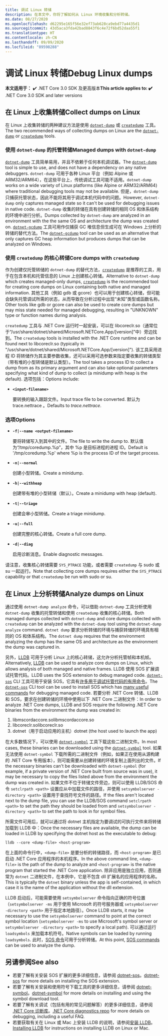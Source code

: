 ```yaml
---
title: 调试 Linux 转储
description: 在本文中，你将了解如何从 Linux 环境收集和分析转储。
ms.date: 08/27/2020
ms.openlocfilehash: d62295e165f56e32ef73ab628ca9ebd77a4435d1
ms.sourcegitcommit: 43d5aca3fda42bad8843f6c4e72f6bd52daa55f1
ms.translationtype: HT
ms.contentlocale: zh-CN
ms.lasthandoff: 09/09/2020
ms.locfileid: "89598288"
---
```

# <a name="debug-linux-dumps"></a><span data-ttu-id="a53bf-103">调试 Linux 转储</span><span class="sxs-lookup"><span data-stu-id="a53bf-103">Debug Linux dumps</span></span>

<span data-ttu-id="a53bf-104">**本文适用于：** ✔️ .NET Core 3.0 SDK 及更高版本</span><span class="sxs-lookup"><span data-stu-id="a53bf-104">**This article applies to: ✔️** .NET Core 3.0 SDK and later versions</span></span>

## <a name="collect-dumps-on-linux"></a><span data-ttu-id="a53bf-105">在 Linux 上收集转储</span><span class="sxs-lookup"><span data-stu-id="a53bf-105">Collect dumps on Linux</span></span>

<span data-ttu-id="a53bf-106">在 Linux 上收集转储的两种建议方法是使用 [`dotnet-dump`](dotnet-dump.md) 或 [`createdump`](https://github.com/dotnet/runtime/blob/master/docs/design/coreclr/botr/xplat-minidump-generation.md) 工具。</span><span class="sxs-lookup"><span data-stu-id="a53bf-106">The two recommended ways of collecting dumps on Linux are the [`dotnet-dump`](dotnet-dump.md) or [`createdump`](https://github.com/dotnet/runtime/blob/master/docs/design/coreclr/botr/xplat-minidump-generation.md) tools.</span></span>

### <a name="managed-dumps-with-dotnet-dump"></a><span data-ttu-id="a53bf-107">使用 `dotnet-dump` 的托管转储</span><span class="sxs-lookup"><span data-stu-id="a53bf-107">Managed dumps with `dotnet-dump`</span></span>

<span data-ttu-id="a53bf-108">[`dotnet-dump`](dotnet-dump.md) 工具简单易用，并且不依赖于任何本机调试器。</span><span class="sxs-lookup"><span data-stu-id="a53bf-108">The [`dotnet-dump`](dotnet-dump.md) tool is simple to use, and does not have a dependency on any native debuggers.</span></span> <span data-ttu-id="a53bf-109">`dotnet-dump` 可用于各种 Linux 平台（例如 Alpine 或 ARM32/ARM64），在这些平台上，传统调试工具可能不适用。</span><span class="sxs-lookup"><span data-stu-id="a53bf-109">`dotnet-dump` works on a wide variety of Linux platforms (like Alpine or ARM32/ARM64) where traditional debugging tools may not be available.</span></span> <span data-ttu-id="a53bf-110">但是，`dotnet-dump` 只捕获托管状态，因此不能将其用于调试本机代码中的问题。</span><span class="sxs-lookup"><span data-stu-id="a53bf-110">However, `dotnet-dump` only captures managed state so it can't be used for debugging issues in native code.</span></span> <span data-ttu-id="a53bf-111">`dotnet-dump` 收集的转储在具有创建转储的相同 OS 和体系结构的环境中进行分析。</span><span class="sxs-lookup"><span data-stu-id="a53bf-111">Dumps collected by `dotnet-dump` are analyzed in an environment with the the same OS and architecture the dump was created on.</span></span> <span data-ttu-id="a53bf-112">[`dotnet-gcdump`](dotnet-gcdump.md) 工具可用作仅捕获 GC 堆信息但生成可在 Windows 上分析的转储的替代方法。</span><span class="sxs-lookup"><span data-stu-id="a53bf-112">The [`dotnet-gcdump`](dotnet-gcdump.md) tool can be used as an alternative that only captures GC heap information but produces dumps that can be analyzed on Windows.</span></span>

### <a name="core-dumps-with-createdump"></a><span data-ttu-id="a53bf-113">使用 `createdump` 的核心转储</span><span class="sxs-lookup"><span data-stu-id="a53bf-113">Core dumps with `createdump`</span></span>

<span data-ttu-id="a53bf-114">作为创建仅托管转储的 `dotnet-dump` 的替代方法，[`createdump`](https://github.com/dotnet/runtime/blob/master/docs/design/coreclr/botr/xplat-minidump-generation.md) 是推荐的工具，用于在包含本机和托管信息的 Linux 上创建核心转储。</span><span class="sxs-lookup"><span data-stu-id="a53bf-114">Alternative to `dotnet-dump` which creates managed-only dumps, [`createdump`](https://github.com/dotnet/runtime/blob/master/docs/design/coreclr/botr/xplat-minidump-generation.md) is the recommended tool for creating core dumps on Linux containing both native and managed information.</span></span> <span data-ttu-id="a53bf-115">其他工具（例如 gdb 或 gcore）也可以用于创建核心转储，但可能会缺失托管调试所需的状态，从而导致在分析过程中出现“未知”类型或函数名称。</span><span class="sxs-lookup"><span data-stu-id="a53bf-115">Other tools like gdb or gcore can also be used to create core dumps but may miss state needed for managed debugging, resulting in "UNKNOWN" type or function names during analysis.</span></span>

<span data-ttu-id="a53bf-116">`createdump` 工具与 .NET Core 运行时一起安装，可以在 libcoreclr.so（通常位于“/usr/share/dotnet/shared/Microsoft.NETCore.App/[version]”中）旁边找到。</span><span class="sxs-lookup"><span data-stu-id="a53bf-116">The `createdump` tools is installed with the .NET Core runtime and can be found next to libcoreclr.so (typically in "/usr/share/dotnet/shared/Microsoft.NETCore.App/[version]").</span></span> <span data-ttu-id="a53bf-117">该工具采用进程 ID 将转储作为其主要参数收集，还可以采用可选参数来指定要收集的转储类型（带有堆的小型转储是默认类型）。</span><span class="sxs-lookup"><span data-stu-id="a53bf-117">The tool takes a process ID to collect a dump from as its primary argument and can also take optional parameters specifying what kind of dump to collect (a minidump with heap is the default).</span></span> <span data-ttu-id="a53bf-118">选项包括：</span><span class="sxs-lookup"><span data-stu-id="a53bf-118">Options include:</span></span>

- **`<input-filename>`**

  <span data-ttu-id="a53bf-119">要转换的输入跟踪文件。</span><span class="sxs-lookup"><span data-stu-id="a53bf-119">Input trace file to be converted.</span></span> <span data-ttu-id="a53bf-120">默认为 trace.nettrace  。</span><span class="sxs-lookup"><span data-stu-id="a53bf-120">Defaults to *trace.nettrace*.</span></span>

### <a name="options"></a><span data-ttu-id="a53bf-121">选项</span><span class="sxs-lookup"><span data-stu-id="a53bf-121">Options</span></span>

- **`-f|--name <output-filename>`**

  <span data-ttu-id="a53bf-122">要将转储写入到其中的文件。</span><span class="sxs-lookup"><span data-stu-id="a53bf-122">The file to write the dump to.</span></span> <span data-ttu-id="a53bf-123">默认值为“/tmp/coredump.%p”，其中 %p 是目标进程的进程 ID。</span><span class="sxs-lookup"><span data-stu-id="a53bf-123">Default is '/tmp/coredump.%p' where %p is the process ID of the target process.</span></span>

- **`-n|--normal`**

  <span data-ttu-id="a53bf-124">创建小型转储。</span><span class="sxs-lookup"><span data-stu-id="a53bf-124">Create a minidump.</span></span>

- **`-h|--withheap`**

  <span data-ttu-id="a53bf-125">创建带有堆的小型转储（默认）。</span><span class="sxs-lookup"><span data-stu-id="a53bf-125">Create a minidump with heap (default).</span></span>

- **`-t|--triage`**

  <span data-ttu-id="a53bf-126">创建会审小型转储。</span><span class="sxs-lookup"><span data-stu-id="a53bf-126">Create a triage minidump.</span></span>

- **`-u|--full`**

  <span data-ttu-id="a53bf-127">创建完整的核心转储。</span><span class="sxs-lookup"><span data-stu-id="a53bf-127">Create a full core dump.</span></span>

- **`-d|--diag`**

  <span data-ttu-id="a53bf-128">启用诊断消息。</span><span class="sxs-lookup"><span data-stu-id="a53bf-128">Enable diagnostic messages.</span></span>

<span data-ttu-id="a53bf-129">请注意，收集核心转储需要 `SYS_PTRACE` 功能，或者需要 `createdump` 与 sudo 或 su 一起运行。</span><span class="sxs-lookup"><span data-stu-id="a53bf-129">Note that collecting core dumps requires either the `SYS_PTRACE` capability or that `createdump` be run with sudo or su.</span></span>

## <a name="analyze-dumps-on-linux"></a><span data-ttu-id="a53bf-130">在 Linux 上分析转储</span><span class="sxs-lookup"><span data-stu-id="a53bf-130">Analyze dumps on Linux</span></span>

<span data-ttu-id="a53bf-131">通过使用 `dotnet-dump analyze` 命令，可以借助 `dotnet-dump` 工具分析使用 `dotnet-dump` 收集的托管转储和使用 `createdump` 收集的核心转储。</span><span class="sxs-lookup"><span data-stu-id="a53bf-131">Both managed dumps collected with `dotnet-dump` and core dumps collected with `createdump` can be analyzed with the `dotnet-dump` tool using the `dotnet-dump analyze` command.</span></span> <span data-ttu-id="a53bf-132">`dotnet dump` 要求分析转储的环境与捕获转储的环境具有相同的 OS 和体系结构。</span><span class="sxs-lookup"><span data-stu-id="a53bf-132">The `dotnet dump` requires that the environment analyzing the dump has the same OS and architecture as the environment the dump was captured in.</span></span>

<span data-ttu-id="a53bf-133">另外，[LLDB](https://lldb.llvm.org/) 可用于分析 Linux 上的核心转储，这允许分析托管帧和本机帧。</span><span class="sxs-lookup"><span data-stu-id="a53bf-133">Alternatively, [LLDB](https://lldb.llvm.org/) can be used to analyze core dumps on Linux, which allows analysis of both managed and native frames.</span></span> <span data-ttu-id="a53bf-134">LLDB 使用 SOS 扩展调试托管代码。</span><span class="sxs-lookup"><span data-stu-id="a53bf-134">LLDB uses the SOS extension to debug managed code.</span></span> <span data-ttu-id="a53bf-135">[`dotnet-sos`](dotnet-sos.md) CLI 工具可用于安装 SOS，它具有[许多用于调试托管代码的有用命令](https://github.com/dotnet/diagnostics/blob/master/documentation/sos-debugging-extension.md)。</span><span class="sxs-lookup"><span data-stu-id="a53bf-135">The [`dotnet-sos`](dotnet-sos.md) CLI tool can be used to install SOS which has [many useful commands](https://github.com/dotnet/diagnostics/blob/master/documentation/sos-debugging-extension.md) for debugging managed code.</span></span> <span data-ttu-id="a53bf-136">若要分析 .NET Core 转储、LLDB 和 SOS，要求在创建转储的环境中使用以下 .NET Core 二进制文件：</span><span class="sxs-lookup"><span data-stu-id="a53bf-136">In order to analyze .NET Core dumps, LLDB and SOS require the following .NET Core binaries from the environment the dump was created in:</span></span>

1. <span data-ttu-id="a53bf-137">libmscordaccore.so</span><span class="sxs-lookup"><span data-stu-id="a53bf-137">libmscordaccore.so</span></span>
2. <span data-ttu-id="a53bf-138">libcoreclr.so</span><span class="sxs-lookup"><span data-stu-id="a53bf-138">libcoreclr.so</span></span>
3. <span data-ttu-id="a53bf-139">dotnet（用于启动应用的主机）</span><span class="sxs-lookup"><span data-stu-id="a53bf-139">dotnet (the host used to launch the app)</span></span>

<span data-ttu-id="a53bf-140">在大多数情况下，可以使用 [`dotnet-symbol`](dotnet-symbol.md) 工具下载这些二进制文件。</span><span class="sxs-lookup"><span data-stu-id="a53bf-140">In most cases, these binaries can be downloaded using the [`dotnet-symbol`](dotnet-symbol.md) tool.</span></span> <span data-ttu-id="a53bf-141">如果无法使用 `dotnet-symbol` 下载所需的二进制文件（例如，如果正在使用从源构建的 .NET Core 专用版本），则可能需要从创建转储的环境复制上面列出的文件。</span><span class="sxs-lookup"><span data-stu-id="a53bf-141">If the necessary binaries can't be downloaded with `dotnet-symbol` (for example, if a private version of .NET Core built from source was in use), it may be necessary to copy the files listed above from the environment the dump was created in.</span></span> <span data-ttu-id="a53bf-142">如果文件不位于转储文件旁边，则可以使用 LLDB/SOS 命令 `setclrpath <path>` 设置应从中加载文件的路径，并使用 `setsymbolserver -directory <path>` 设置用于查找符号文件的路径。</span><span class="sxs-lookup"><span data-stu-id="a53bf-142">If the files aren't located next to the dump file, you can use the LLDB/SOS command `setclrpath <path>` to set the path they should be loaded from and `setsymbolserver -directory <path>` to set the path to look in for symbol files.</span></span>

<span data-ttu-id="a53bf-143">所需文件可用后，就可以通过将 dotnet 主机指定为要调试的可执行文件来将转储加载到 LLDB 中：</span><span class="sxs-lookup"><span data-stu-id="a53bf-143">Once the necessary files are available, the dump can be loaded in LLDB by specifying the dotnet host as the executable to debug:</span></span>

```console
lldb --core <dump-file> <host-program>
```

<span data-ttu-id="a53bf-144">在上面的命令行中，`<dump-file>` 是要分析的转储路径，而 `<host-program>` 是已启动 .NET Core 应用程序的本机程序。</span><span class="sxs-lookup"><span data-stu-id="a53bf-144">In the above command line, `<dump-file>` is the path of the dump to analyze and `<host-program>` is the native program that started the .NET Core application.</span></span> <span data-ttu-id="a53bf-145">除非应用是独立应用，否则通常为 `dotnet` 二进制文件，在本例中，它是不包含 dll 扩展名的应用程序的名称。</span><span class="sxs-lookup"><span data-stu-id="a53bf-145">This is typically the `dotnet` binary unless the app is self-contained, in which case it is the name of the application without the dll extension.</span></span>

<span data-ttu-id="a53bf-146">LLDB 启动后，可能需要使用 `setsymbolserver` 命令指向正确的符号位置（`setsymbolserver -ms` 用于使用 Microsoft 的符号服务器或 `setsymbolserver -directory <path>` 用于指定本地路径）。</span><span class="sxs-lookup"><span data-stu-id="a53bf-146">Once LLDB starts, it may be necessary to use the `setsymbolserver` command to point at the correct symbol location (`setsymbolserver -ms` to use Microsoft's symbol server or `setsymbolserver -directory <path>` to specify a local path).</span></span> <span data-ttu-id="a53bf-147">可以通过运行 `loadsymbols` 来加载本机符号。</span><span class="sxs-lookup"><span data-stu-id="a53bf-147">Native symbols can be loaded by running `loadsymbols`.</span></span> <span data-ttu-id="a53bf-148">此时，[SOS 命令](https://github.com/dotnet/diagnostics/blob/master/documentation/sos-debugging-extension.md)可用于分析转储。</span><span class="sxs-lookup"><span data-stu-id="a53bf-148">At this point, [SOS commands](https://github.com/dotnet/diagnostics/blob/master/documentation/sos-debugging-extension.md) can be used to analyze the dump.</span></span>

## <a name="see-also"></a><span data-ttu-id="a53bf-149">另请参阅</span><span class="sxs-lookup"><span data-stu-id="a53bf-149">See also</span></span>

- <span data-ttu-id="a53bf-150">若要了解有关安装 SOS 扩展的更多详细信息，请参阅 [dotnet-sos](dotnet-sos.md)。</span><span class="sxs-lookup"><span data-stu-id="a53bf-150">[dotnet-sos](dotnet-sos.md) for more details on installing the SOS extension.</span></span>
- <span data-ttu-id="a53bf-151">若要了解有关安装和使用符号下载工具的更多详细信息，请参阅 [dotnet-symbol](dotnet-symbol.md)。</span><span class="sxs-lookup"><span data-stu-id="a53bf-151">[dotnet-symbol](dotnet-symbol.md) for more details on installing and using the symbol download tool.</span></span>
- <span data-ttu-id="a53bf-152">若要了解有关调试（包括有用的常见问题解答）的更多详细信息，请参阅 [.NET Core 诊断库](https://github.com/dotnet/diagnostics/blob/master/documentation/)。</span><span class="sxs-lookup"><span data-stu-id="a53bf-152">[.NET Core diagnostics repo](https://github.com/dotnet/diagnostics/blob/master/documentation/) for more details on debugging, including a useful FAQ.</span></span>
- <span data-ttu-id="a53bf-153">若要获取有关在 Linux 或 Mac 上安装 LLDB 的说明，请参阅[安装 LLDB](https://github.com/dotnet/diagnostics/blob/master/documentation/sos.md#getting-lldb)。</span><span class="sxs-lookup"><span data-stu-id="a53bf-153">[Installing LLDB](https://github.com/dotnet/diagnostics/blob/master/documentation/sos.md#getting-lldb) for instructions on installing LLDB on Linux or Mac.</span></span>
